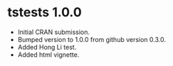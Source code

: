 # tstests 1.0.0

* Initial CRAN submission.
* Bumped version to 1.0.0 from github version 0.3.0.
* Added Hong Li test.
* Added html vignette.
